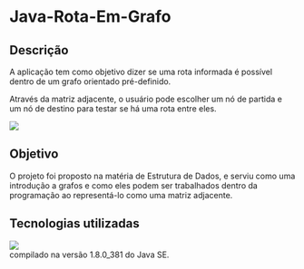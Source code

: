 # Java-Rota-Em-Grafo
## Descrição
<p> A aplicação tem como objetivo dizer se uma rota informada é possível dentro de um grafo orientado pré-definido. </p>
<p> Através da matriz adjacente, o usuário pode escolher um nó de partida e um nó de destino para testar se há uma rota entre eles. </p>
<img src="https://github.com/AndradeReryson/Java-Rota-Em-Grafo/assets/112758537/23d358a7-a0cd-4c08-8593-7c3cd3e186f3">

## Objetivo
<p> O projeto foi proposto na matéria de Estrutura de Dados, e serviu como uma introdução a grafos e como eles podem ser trabalhados dentro da programação ao representá-lo como uma matriz adjacente. </p>

## Tecnologias utilizadas
<a href="#"> <img src="https://img.shields.io/badge/Java-ED8B00?style=for-the-badge&logo=openjdk&logoColor=white"> </a> <br>
compilado na versão 1.8.0_381 do Java SE.
